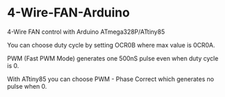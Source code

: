 4-Wire-FAN-Arduino
==================

4-Wire FAN control with Arduino ATmega328P/ATtiny85

You can choose duty cycle by setting OCR0B where max value is 0CR0A.

PWM (Fast PWM Mode) generates one 500nS pulse even when duty cycle is 0.

With ATtiny85 you can choose PWM - Phase Correct which generates no pulse when 0.

